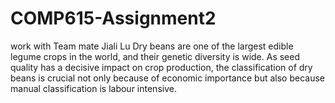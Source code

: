 # COMP615-Assignment2
work with Team mate Jiali Lu
Dry beans are one of the largest edible legume crops in the world, and their genetic diversity is wide. As seed quality has a decisive impact on crop production, 
the classification of dry beans is crucial not only because of economic importance but also because manual classification is labour intensive.
